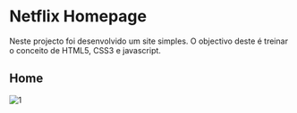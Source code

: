 # Netflix Homepage
 Neste projecto foi desenvolvido um site simples.
 O objectivo deste é treinar o conceito de HTML5, CSS3 e javascript.
  ## Home
  ![1](https://user-images.githubusercontent.com/26737849/95576860-12c88480-0a29-11eb-92b5-db0ec938a258.png)

